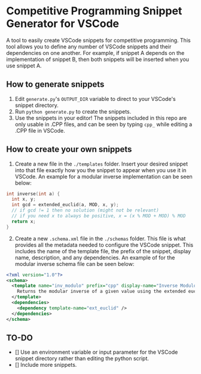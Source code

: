 # Competitive Programming Snippet Generator for VSCode

A tool to easily create VSCode snippets for competitive programming. This tool allows you to define any number of VSCode snippets and their dependencies on one another. For example, if snippet A depends on the implementation of snippet B, then both snippets will be inserted when you use snippet A.

## How to generate snippets

1. Edit `generate.py`'s `OUTPUT_DIR` variable to direct to your VSCode's snippet directory.
2. Run `python generate.py` to create the snippets.
3. Use the snippets in your editor! The snippets included in this repo are only usable in .CPP files, and can be seen by typing `cpp_` while editing a .CPP file in VSCode.

## How to create your own snippets

1. Create a new file in the `./templates` folder. Insert your desired snippet into that file exactly how you the snippet to appear when you use it in VSCode. An example for a modular inverse implementation can be seen below:

```cpp
int inverse(int a) {
  int x, y;
  int gcd = extended_euclid(a, MOD, x, y);
  // if gcd != 1 then no solution (might not be relevant)
  // if you need x to always be positive, x = (x % MOD + MOD) % MOD
  return x;
}
```

2. Create a new `.schema.xml` file in the `./schemas` folder. This file is what provides all the metadata needed to configure the VSCode snippet. This includes the name of the template file, the prefix of the snippet, display name, description, and any dependencies. An example of for the modular inverse schema file can be seen below:

```xml
<?xml version="1.0"?>
<schema>
  <template name="inv_modulo" prefix="cpp" display-name="Inverse Modulo">
    Returns the modular inverse of a given value using the extended euclidean algorithm.
  </template>
  <dependencies>
    <dependency template-name="ext_euclid" />
  </dependencies>
</schema>
```

## TO-DO

- [] Use an environment variable or input parameter for the VSCode snippet directory rather than editing the python script.
- [] Include more snippets.
